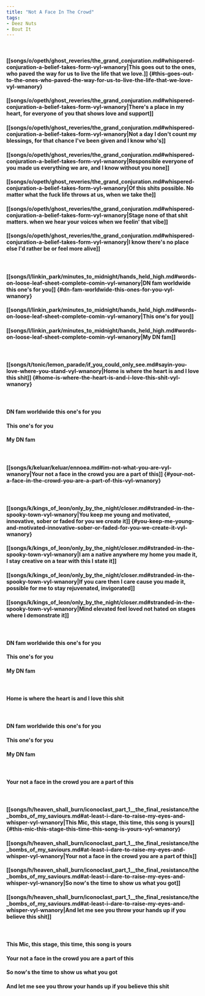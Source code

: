 ```yaml
---
title: "Not A Face In The Crowd"
tags:
- Deez Nuts
- Bout It
---
```

&nbsp;
#### [[songs/o/opeth/ghost_reveries/the_grand_conjuration.md#whispered-conjuration-a-belief-takes-form-vyl-wnanory|This goes out to the ones, who paved the way for us to live the life that we love.]] {#this-goes-out-to-the-ones-who-paved-the-way-for-us-to-live-the-life-that-we-love-vyl-wnanory}
#### [[songs/o/opeth/ghost_reveries/the_grand_conjuration.md#whispered-conjuration-a-belief-takes-form-vyl-wnanory|There's a place in my heart, for everyone of you that shows love and support]]
#### [[songs/o/opeth/ghost_reveries/the_grand_conjuration.md#whispered-conjuration-a-belief-takes-form-vyl-wnanory|Not a day I don't count my blessings, for that chance I've been given and I know who's]]
#### [[songs/o/opeth/ghost_reveries/the_grand_conjuration.md#whispered-conjuration-a-belief-takes-form-vyl-wnanory|Responsible everyone of you made us everything we are, and I know without you none]]
#### [[songs/o/opeth/ghost_reveries/the_grand_conjuration.md#whispered-conjuration-a-belief-takes-form-vyl-wnanory|Of this shits possible. No matter what the fuck life throws at us, when we take the]]
#### [[songs/o/opeth/ghost_reveries/the_grand_conjuration.md#whispered-conjuration-a-belief-takes-form-vyl-wnanory|Stage none of that shit matters. when we hear your voices when we feelin' that vibe]]
#### [[songs/o/opeth/ghost_reveries/the_grand_conjuration.md#whispered-conjuration-a-belief-takes-form-vyl-wnanory|I know there's no place else I'd rather be or feel more alive]]
&nbsp;
#### [[songs/l/linkin_park/minutes_to_midnight/hands_held_high.md#words-on-loose-leaf-sheet-complete-comin-vyl-wnanory|DN fam worldwide this one's for you]] {#dn-fam-worldwide-this-ones-for-you-vyl-wnanory}
#### [[songs/l/linkin_park/minutes_to_midnight/hands_held_high.md#words-on-loose-leaf-sheet-complete-comin-vyl-wnanory|This one's for you]]
#### [[songs/l/linkin_park/minutes_to_midnight/hands_held_high.md#words-on-loose-leaf-sheet-complete-comin-vyl-wnanory|My DN fam]]
&nbsp;
#### [[songs/t/tonic/lemon_parade/if_you_could_only_see.md#sayin-you-love-where-you-stand-vyl-wnanory|Home is where the heart is and I love this shit]] {#home-is-where-the-heart-is-and-i-love-this-shit-vyl-wnanory}
&nbsp;
#### DN fam worldwide this one's for you
#### This one's for you
#### My DN fam
&nbsp;
#### [[songs/k/keluar/keluar/ennoea.md#im-not-what-you-are-vyl-wnanory|Your not a face in the crowd you are a part of this]] {#your-not-a-face-in-the-crowd-you-are-a-part-of-this-vyl-wnanory}
&nbsp;
#### [[songs/k/kings_of_leon/only_by_the_night/closer.md#stranded-in-the-spooky-town-vyl-wnanory|You keep me young and motivated, innovative, sober or faded for you we create it]] {#you-keep-me-young-and-motivated-innovative-sober-or-faded-for-you-we-create-it-vyl-wnanory}
#### [[songs/k/kings_of_leon/only_by_the_night/closer.md#stranded-in-the-spooky-town-vyl-wnanory|I am a native anywhere my home you made it, I stay creative on a tear with this I state it]]
#### [[songs/k/kings_of_leon/only_by_the_night/closer.md#stranded-in-the-spooky-town-vyl-wnanory|If you care then I care cause you made it, possible for me to stay rejuvenated, invigorated]]
#### [[songs/k/kings_of_leon/only_by_the_night/closer.md#stranded-in-the-spooky-town-vyl-wnanory|Mind elevated feel loved not hated on stages where I demonstrate it]]
&nbsp;
#### DN fam worldwide this one's for you
#### This one's for you
#### My DN fam
&nbsp;
#### Home is where the heart is and I love this shit
&nbsp;
#### DN fam worldwide this one's for you
#### This one's for you
#### My DN fam
&nbsp;
#### Your not a face in the crowd you are a part of this
&nbsp;
#### [[songs/h/heaven_shall_burn/iconoclast_part_1__the_final_resistance/the_bombs_of_my_saviours.md#at-least-i-dare-to-raise-my-eyes-and-whisper-vyl-wnanory|This Mic, this stage, this time, this song is yours]] {#this-mic-this-stage-this-time-this-song-is-yours-vyl-wnanory}
#### [[songs/h/heaven_shall_burn/iconoclast_part_1__the_final_resistance/the_bombs_of_my_saviours.md#at-least-i-dare-to-raise-my-eyes-and-whisper-vyl-wnanory|Your not a face in the crowd you are a part of this]]
#### [[songs/h/heaven_shall_burn/iconoclast_part_1__the_final_resistance/the_bombs_of_my_saviours.md#at-least-i-dare-to-raise-my-eyes-and-whisper-vyl-wnanory|So now's the time to show us what you got]]
#### [[songs/h/heaven_shall_burn/iconoclast_part_1__the_final_resistance/the_bombs_of_my_saviours.md#at-least-i-dare-to-raise-my-eyes-and-whisper-vyl-wnanory|And let me see you throw your hands up if you believe this shit]]
&nbsp;
#### This Mic, this stage, this time, this song is yours
#### Your not a face in the crowd you are a part of this
#### So now's the time to show us what you got
#### And let me see you throw your hands up if you believe this shit
